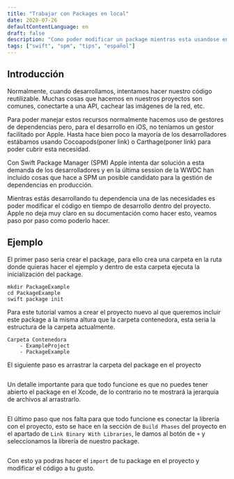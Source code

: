 ```yaml
---
title: "Trabajar con Packages en local"
date: 2020-07-26
defaultContentLanguage: en
draft: false
description: "Como poder modificar un package mientras esta usandose en un proyecto."
tags: ["swift", "spm", "tips", "español"]
---
```


## Introducción

Normalmente, cuando desarrollamos, intentamos hacer nuestro código reutilizable. Muchas cosas que hacemos en nuestros proyectos son comunes, conectarte a una API, cachear las imágenes de la red, etc.

Para poder manejar estos recursos normalmente hacemos uso de gestores de dependencias pero, para el desarrollo en iOS, no teníamos un gestor facilitado por Apple. Hasta hace bien poco la mayoría de los desarrolladores estábamos usando Cocoapods(poner link) o Carthage(poner link) para poder cubrir esta necesidad.

Con Swift Package Manager (SPM) Apple intenta dar solución a esta demanda de los desarrolladores y en la última session de la WWDC han incluido cosas que hace a SPM un posible candidato para la gestión de dependencias en producción.

Mientras estás desarrollando tu dependencia una de las necesidades es poder modificar el código en tiempo de desarrollo dentro del proyecto. Apple no deja muy claro en su documentación como hacer esto, veamos paso por paso como poderlo hacer.

## Ejemplo

El primer paso seria crear el package, para ello crea una carpeta en la ruta donde quieras hacer el ejemplo y dentro de esta carpeta ejecuta la inicialización del package.

```
mkdir PackageExample
cd PackageExample
swift package init
```

Para este tutorial vamos a crear el proyecto nuevo al que queremos incluir este package a la misma altura que la carpeta contenedora, esta seria la estructura de la carpeta actualmente.

```
Carpeta Contenedora
    - ExampleProject
    - PackageExample
```

El siguiente paso es arrastrar la carpeta del package en el proyecto

<p class="aligncenter">
    <img  alt="" src="/img/Local-package-0.png"></img>
</p>

Un detalle importante para que todo funcione es que no puedes tener abierto el package en el Xcode, de lo contrario no te mostrará la jerarquía de archivos al arrastrarlo.

<p class="aligncenter">
    <img alt="" src="/img/Local-package-1.png"></img>
</p>


El último paso que nos falta para que todo funcione es conectar la librería con el proyecto, esto se hace en la sección de `Build Phases` del proyecto en el apartado de `Link Binary With Libraries`, le damos al botón de `+` y seleccionamos la librería de nuestro package.

<p class="aligncenter">
    <img alt="" src="/img/Local-package-2.png"></img>
</p>

Con esto ya podras hacer el `import` de tu package en el proyecto y modificar el código a tu gusto.
